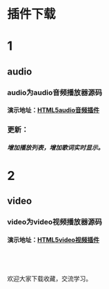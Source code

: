 插件下载
===
# 1
## audio
### audio为audio音频播放器源码
#### 演示地址：[HTML5audio音频插件](https://www.azoth.club/demo1)
### 更新：
##### 增加播放列表，增加歌词实时显示。

# 2
## video
### video为video视频播放器源码
#### 演示地址：[HTML5video视频插件](https://www.azoth.club/video1/player.html)
<br><br><br>
欢迎大家下载收藏，交流学习。



